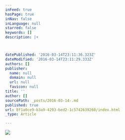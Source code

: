 ```yaml
---
inFeed: true
hasPage: true
inNav: false
inLanguage: null
starred: false
keywords: []
description: |+



datePublished: '2016-03-14T23:11:36.323Z'
dateModified: '2016-03-14T23:11:29.333Z'
authors: []
publisher:
  name: null
  domain: null
  url: null
  favicon: null
title: ''
author: []
sourcePath: _posts/2016-03-14-.md
published: true
url: 8f1a0ce9-b3a9-4293-bed2-1c5742639260/index.html
_type: Article

---
```

![](https://the-grid-user-content.s3-us-west-2.amazonaws.com/616ecd00-cfc7-443b-87af-47f3006992a2.jpg)